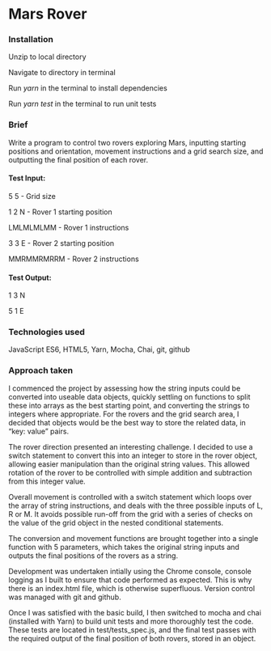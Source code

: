 # Mars Rover

### Installation 

Unzip to local directory

Navigate to directory in terminal

Run *yarn* in the terminal to install dependencies

Run *yarn test* in the terminal to run unit tests 

### Brief

Write a program to control two rovers exploring Mars, inputting starting positions and orientation, movement instructions and a grid search size, and outputting the final position of each rover. 

#### Test Input:

5 5 - Grid size

1 2 N - Rover 1 starting position 

LMLMLMLMM - Rover 1 instructions

3 3 E - Rover 2 starting position 

MMRMMRMRRM - Rover 2 instructions

#### Test Output:

1 3 N

5 1 E

### Technologies used

JavaScript ES6, HTML5, Yarn, Mocha, Chai, git, github

### Approach taken

I commenced the project by assessing how the string inputs could be converted into useable data objects, quickly settling on functions to split these into arrays as the best starting point, and converting the strings to integers where appropriate. For the rovers and the grid search area, I decided that objects would be the best way to store the related data, in “key: value” pairs.

The rover direction presented an interesting challenge. I decided to use a switch statement to convert this into an integer to store in the rover object, allowing easier manipulation than the original string values. This allowed rotation of the rover to be controlled with simple addition and subtraction from this integer value.

Overall movement is controlled with a switch statement which loops over the array of string instructions, and deals with the three possible inputs of L, R or M. It avoids possible run-off from the grid with a series of checks on the value of the grid object in the nested conditional statements.  

The conversion and movement functions are brought together into a single function with 5 parameters, which takes the original string inputs and outputs the final positions of the rovers as a string. 

Development was undertaken intially using the Chrome console, console logging as I built to ensure that code performed as expected. This is why there is an index.html file, which is otherwise superfluous. Version control was managed with git and github.

Once I was satisfied with the basic build, I then switched to mocha and chai (installed with Yarn) to build unit tests and more thoroughly test the code. These tests are located in test/tests_spec.js, and the final test passes with the required output of the final position of both rovers, stored in an object. 
